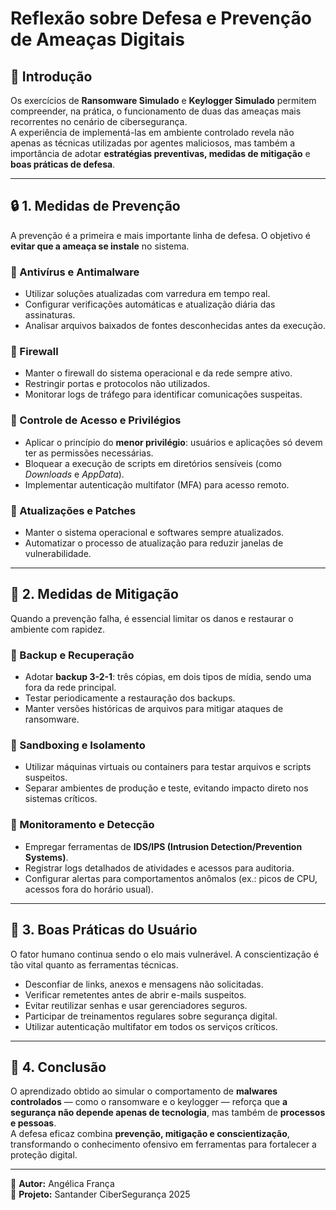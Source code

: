 # Reflexão sobre Defesa e Prevenção de Ameaças Digitais

## 🧩 Introdução
Os exercícios de **Ransomware Simulado** e **Keylogger Simulado** permitem compreender, na prática, o funcionamento de duas das ameaças mais recorrentes no cenário de cibersegurança.  
A experiência de implementá-las em ambiente controlado revela não apenas as técnicas utilizadas por agentes maliciosos, mas também a importância de adotar **estratégias preventivas, medidas de mitigação** e **boas práticas de defesa**.

---

## 🔒 1. Medidas de Prevenção

A prevenção é a primeira e mais importante linha de defesa. O objetivo é **evitar que a ameaça se instale** no sistema.

### 🔹 Antivírus e Antimalware
- Utilizar soluções atualizadas com varredura em tempo real.  
- Configurar verificações automáticas e atualização diária das assinaturas.  
- Analisar arquivos baixados de fontes desconhecidas antes da execução.

### 🔹 Firewall
- Manter o firewall do sistema operacional e da rede sempre ativo.  
- Restringir portas e protocolos não utilizados.  
- Monitorar logs de tráfego para identificar comunicações suspeitas.

### 🔹 Controle de Acesso e Privilégios
- Aplicar o princípio do **menor privilégio**: usuários e aplicações só devem ter as permissões necessárias.  
- Bloquear a execução de scripts em diretórios sensíveis (como *Downloads* e *AppData*).  
- Implementar autenticação multifator (MFA) para acesso remoto.

### 🔹 Atualizações e Patches
- Manter o sistema operacional e softwares sempre atualizados.  
- Automatizar o processo de atualização para reduzir janelas de vulnerabilidade.

---

## 🧠 2. Medidas de Mitigação

Quando a prevenção falha, é essencial limitar os danos e restaurar o ambiente com rapidez.

### 🔹 Backup e Recuperação
- Adotar **backup 3-2-1**: três cópias, em dois tipos de mídia, sendo uma fora da rede principal.  
- Testar periodicamente a restauração dos backups.  
- Manter versões históricas de arquivos para mitigar ataques de ransomware.

### 🔹 Sandboxing e Isolamento
- Utilizar máquinas virtuais ou containers para testar arquivos e scripts suspeitos.  
- Separar ambientes de produção e teste, evitando impacto direto nos sistemas críticos.

### 🔹 Monitoramento e Detecção
- Empregar ferramentas de **IDS/IPS (Intrusion Detection/Prevention Systems)**.  
- Registrar logs detalhados de atividades e acessos para auditoria.  
- Configurar alertas para comportamentos anômalos (ex.: picos de CPU, acessos fora do horário usual).

---

## 👥 3. Boas Práticas do Usuário

O fator humano continua sendo o elo mais vulnerável. A conscientização é tão vital quanto as ferramentas técnicas.

- Desconfiar de links, anexos e mensagens não solicitadas.  
- Verificar remetentes antes de abrir e-mails suspeitos.  
- Evitar reutilizar senhas e usar gerenciadores seguros.  
- Participar de treinamentos regulares sobre segurança digital.  
- Utilizar autenticação multifator em todos os serviços críticos.

---

## 🧩 4. Conclusão

O aprendizado obtido ao simular o comportamento de **malwares controlados** — como o ransomware e o keylogger — reforça que **a segurança não depende apenas de tecnologia**, mas também de **processos e pessoas**.  
A defesa eficaz combina **prevenção, mitigação e conscientização**, transformando o conhecimento ofensivo em ferramentas para fortalecer a proteção digital.

---

📘 **Autor:** Angélica França  
📅 **Projeto:** Santander CiberSegurança 2025 